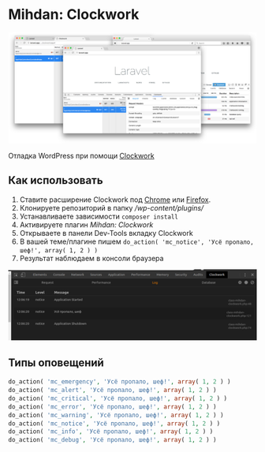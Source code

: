 # Mihdan: Clockwork

![](./assets/screenshot-1.png)

Отладка WordPress при помощи [Clockwork](https://underground.works/clockwork/)

## Как использовать

1. Ставите расширение Clockwork под [Chrome](https://chrome.google.com/webstore/detail/clockwork/dmggabnehkmmfmdffgajcflpdjlnoemp) или [Firefox](https://addons.mozilla.org/en-US/firefox/addon/clockwork-dev-tools/).
2. Клонируете репозиторий в папку */wp-content/plugins/*
3. Устанавливаете зависимости `composer install`
2. Активируете плагин *Mihdan: Clockwork*
3. Открываете в панели Dev-Tools вкладку Clockwork
4. В вашей теме/плагине пишем `do_action( 'mc_notice', 'Усё пропало, шеф!', array( 1, 2 ) )`
5. Результат наблюдаем в консоли браузера

![](./assets/screenshot-2.png)

## Типы оповещений

```php
do_action( 'mc_emergency', 'Усё пропало, шеф!', array( 1, 2 ) )
do_action( 'mc_alert', 'Усё пропало, шеф!', array( 1, 2 ) )
do_action( 'mc_critical', 'Усё пропало, шеф!', array( 1, 2 ) )
do_action( 'mc_error', 'Усё пропало, шеф!', array( 1, 2 ) )
do_action( 'mc_warning', 'Усё пропало, шеф!', array( 1, 2 ) )
do_action( 'mc_notice', 'Усё пропало, шеф!', array( 1, 2 ) )
do_action( 'mc_info', 'Усё пропало, шеф!', array( 1, 2 ) )
do_action( 'mc_debug', 'Усё пропало, шеф!', array( 1, 2 ) )
```
